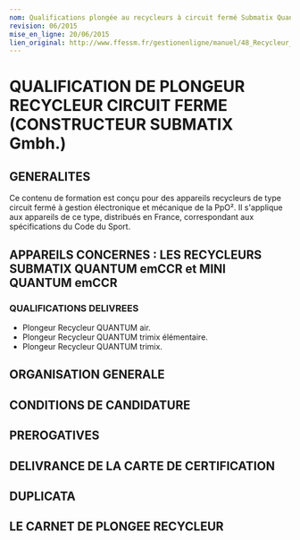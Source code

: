 ```yaml
---
nom: Qualifications plongée au recycleurs à circuit fermé Submatix Quantum
revision: 06/2015
mise_en_ligne: 20/06/2015
lien_original: http://www.ffessm.fr/gestionenligne/manuel/48_Recycleur_ferme_submatix.pdf
---
```


# QUALIFICATION DE PLONGEUR RECYCLEUR CIRCUIT FERME (CONSTRUCTEUR SUBMATIX Gmbh.)

## GENERALITES

Ce contenu de formation est conçu pour des appareils recycleurs de type circuit fermé à gestion électronique et mécanique de la PpO². Il s'applique aux appareils de ce type, distribués en France, correspondant aux spécifications du Code du Sport.

## APPAREILS CONCERNES : LES RECYCLEURS SUBMATIX QUANTUM emCCR et MINI QUANTUM emCCR

### QUALIFICATIONS DELIVREES

- Plongeur Recycleur QUANTUM air.
- Plongeur Recycleur QUANTUM trimix élémentaire.
- Plongeur Recycleur QUANTUM trimix.

## ORGANISATION GENERALE



## CONDITIONS DE CANDIDATURE

## PREROGATIVES

## DELIVRANCE DE LA CARTE DE CERTIFICATION

## DUPLICATA

## LE CARNET DE PLONGEE RECYCLEUR
